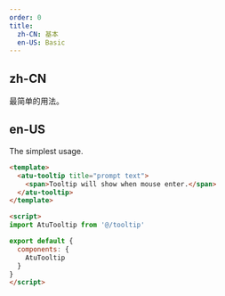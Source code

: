 ```yaml
---
order: 0
title:
  zh-CN: 基本
  en-US: Basic
---
```


## zh-CN

最简单的用法。

## en-US

The simplest usage.

````html
<template>
  <atu-tooltip title="prompt text">
    <span>Tooltip will show when mouse enter.</span>
  </atu-tooltip>
</template>

<script>
import AtuTooltip from '@/tooltip'

export default {
  components: {
    AtuTooltip
  }
}
</script>
````
